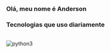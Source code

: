 ### Olá, meu nome é Anderson
### Tecnologias que uso diariamente
<div style="display: inline_block"><br>
  <img align="center" alt=python3 src="https://img.shields.io/badge/Python-3776AB?style=for-the-badge&logo=python&logoColor=white" />
</div>
<!--
**PacemqueDones/PacemqueDones** is a ✨ _special_ ✨ repository because its `README.md` (this file) appears on your GitHub profile.

Here are some ideas to get you started:

- 🔭 I’m currently working on ...
- 🌱 I’m currently learning ...
- 👯 I’m looking to collaborate on ...
- 🤔 I’m looking for help with ...
- 💬 Ask me about ...
- 📫 How to reach me: ...
- 😄 Pronouns: ...
- ⚡ Fun fact: ...
-->
